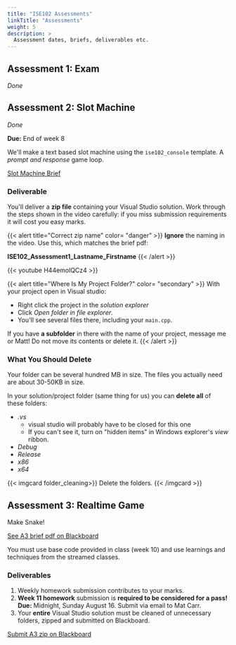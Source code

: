 ```yaml
---
title: "ISE102 Assessments"
linkTitle: "Assessments"
weight: 5
description: >
  Assessment dates, briefs, deliverables etc.
---
```



## Assessment 1: Exam

_Done_

<!--

**Due:** End of week 4

Click for the [Assessment page and PDF brief on Blackboard](https://laureate-au.blackboard.com/webapps/blackboard/content/listContentEditable.jsp?course_id=_90315_1&content_id=_8948578_1&mode=reset)

Testing your understanding of the **ideas in programming**, along with knowledge of C++ **data types**, **operators**, **evaluation** and more. 

### Deliverable

An online exam you will complete **on Blackboard**. The exam will be available to start at any point from Friday of week 4 **until Sunday end of week 4**. 

* Once started, you have to complete it the time specified.
* You can **return** to the exam **during** that time if your machine/internet goes down, but **not after**.
* If a serious technical issue stops you from returning to it, please contact me. 
    * The uni will require a legitimate reason, so make sure that when you sit down you have time to complete it without interruption from family/friends/responsibilities.  

{{< alert title="Preparation" color= "secondary" >}}
You will need to have 
1. Attended and/or watch recordings of **ALL of EVERY class**, and worked through the **exercises and homework**
1. Carefully read and understood the **first two chapters of the textbook** (available on the resources page)
1. Work through sololearn.
1. Reading and quizzes won't get you far on their own: for these principles to stick you need to have written, **tested and experimented/played with code** from the textbook and the weekly lectures. 

Coding is like any other craft or science: if you don't practise, if you don't break it apart and put it back together, if you don't switch it around to see what happens, you won't learn it.

**#1 tip:** If you think you really understood the example you typed out and toyed with, close the project, create a new one and **rewrite it from memory.** If you don't get anything wrong first go, it's not a hard enough exercise!
{{< /alert >}}

-->

## Assessment 2: Slot Machine

_Done_

**Due:** End of week 8

We'll make a text based slot machine using the `ise102_console` template. A _prompt and response_ game loop.

[Slot Machine Brief](https://laureate-au.blackboard.com/bbcswebdav/pid-8547440-dt-content-rid-36256223_1/xid-36256223_1)

### Deliverable 

You'll deliver a **zip file** containing your Visual Studio solution. Work through the steps shown in the video carefully: if you miss submission requirements it will cost you easy marks.

{{< alert title="Correct zip name" color= "danger" >}}
**Ignore** the naming in the video. Use this, which matches the brief pdf:

**ISE102_Assessment1_Lastname_Firstname**
{{< /alert >}}

{{< youtube H44emolQCz4 >}}

{{< alert title="Where Is My Project Folder?" color= "secondary" >}}
With your project open in Visual studio:
  * Right click the project in the _solution explorer_
  * Click _Open folder in file explorer_. 
  * You'll see several files there, including your `main.cpp`.

If you have **a subfolder** in there with the name of your project, message me or Matt! Do not move its contents or delete it.
{{< /alert >}}

### What You Should Delete
Your folder can be several hundred MB in size. The files you actually need are about 30-50KB in size.

In your solution/project folder (same thing for us) you can **delete all** of these folders:
* _.vs_ 
    * visual studio will probably have to be closed for this one
    * If you can't see it, turn on "hidden items" in Windows explorer's _view_ ribbon.
* _Debug_
* _Release_
* _x86_
* _x64_

{{< imgcard folder_cleaning>}}
Delete the folders.
{{< /imgcard >}}


## Assessment 3: Realtime Game

Make Snake!

<a class="btn btn-lg btn-primary mr-3 mb-4" href="https://laureate-au.blackboard.com/webapps/blackboard/content/listContentEditable.jsp?content_id=_8948580_1&course_id=_90315_1" target="_blank">See A3 brief pdf on Blackboard<i class="fas fa-arrow-alt-circle-right ml-2"></i></a>

You must use base code provided in class (week 10) and use learnings and techniques from the streamed classes.

### Deliverables 

1. Weekly homework submission contributes to your marks.
2. **Week 11 homework** submission is **required to be considered for a pass!**
   **Due:** Midnight, Sunday August 16. Submit via email to Mat Carr.
3. Your **entire** Visual Studio solution must be cleaned of unnecessary folders, zipped and submitted on Blackboard.

<a class="btn btn-lg btn-primary mr-3 mb-4" href="https://laureate-au.blackboard.com/webapps/blackboard/content/listContentEditable.jsp?content_id=_8948580_1&course_id=_90315_1" target="_blank">Submit A3 zip on Blackboard<i class="fas fa-arrow-alt-circle-right ml-2"></i></a>